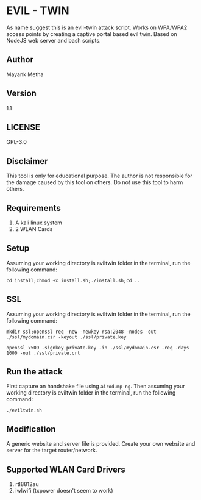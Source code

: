# EVIL - TWIN

As name suggest this is an evil-twin attack script. Works on WPA/WPA2 access points by creating a captive portal based evil twin. Based on NodeJS web server and bash scripts.

## Author

Mayank Metha

## Version  

1.1

## LICENSE

 GPL-3.0

## Disclaimer
This tool is only for educational purpose. The author is not responsible for the damage caused by this tool on others. Do not use this tool to harm others.

## Requirements

1) A kali linux system
2) 2 WLAN Cards

## Setup

Assuming your working directory is eviltwin folder in the terminal, run the following command:

`cd install;chmod +x install.sh;./install.sh;cd ..`

## SSL

Assuming your working directory is eviltwin folder in the terminal, run the following command:

`mkdir ssl;openssl req -new -newkey rsa:2048 -nodes -out ./ssl/mydomain.csr -keyout ./ssl/private.key`

`openssl x509 -signkey private.key -in ./ssl/mydomain.csr -req -days 1000 -out ./ssl/private.crt`

## Run the attack

First capture an handshake file using `airodump-ng`. Then assuming your working directory is eviltwin folder in the terminal, run the following command:

`./eviltwin.sh`

## Modification

A generic website and server file is provided. Create your own website and server for the target
 router/network.

## Supported WLAN Card Drivers

1) rtl8812au
2) iwlwifi (txpower doesn't seem to work)
